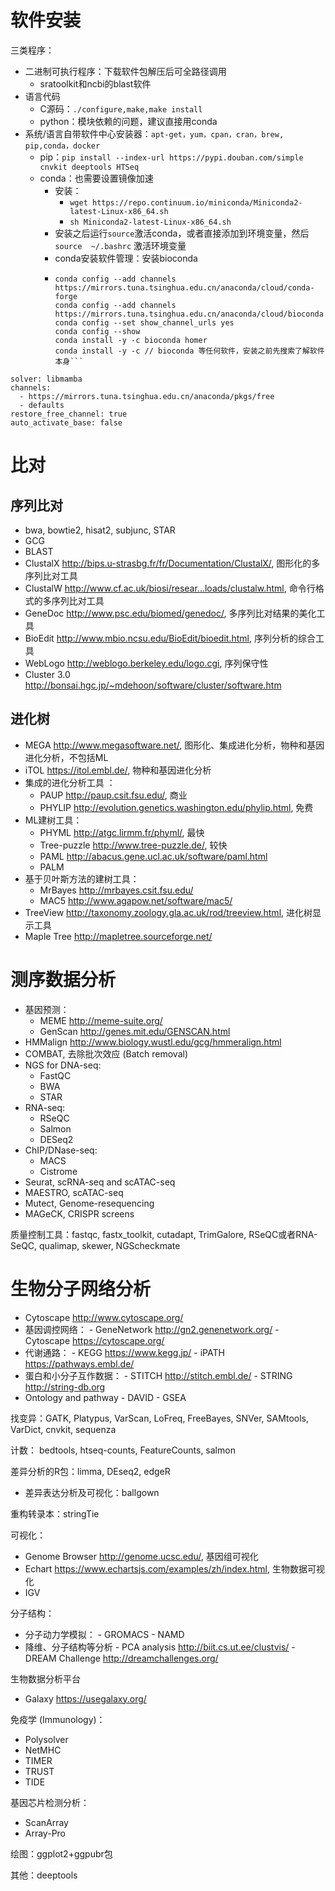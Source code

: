 # 软件安装

三类程序：
- 二进制可执行程序：下载软件包解压后可全路径调用
	- sratoolkit和ncbi的blast软件
- 语言代码
	- C源码：`./configure,make,make install`
	- python：模块依赖的问题，建议直接用conda
- 系统/语言自带软件中心安装器：`apt-get，yum，cpan，cran，brew, pip,conda，docker`
	- pip：`pip install --index-url https://pypi.douban.com/simple cnvkit deeptools HTSeq `
	- conda：也需要设置镜像加速
		- 安装：
			- `wget https://repo.continuum.io/miniconda/Miniconda2-latest-Linux-x86_64.sh`
			- `sh Miniconda2-latest-Linux-x86_64.sh`
		- 安装之后运行`source`激活conda，或者直接添加到环境变量，然后` source  ~/.bashrc` 激活环境变量
		- conda安装软件管理：安装bioconda
		- ```conda config --add channels https://mirrors.tuna.tsinghua.edu.cn/anaconda/pkgs/free
		  conda config --add channels https://mirrors.tuna.tsinghua.edu.cn/anaconda/cloud/conda-forge
		  conda config --add channels https://mirrors.tuna.tsinghua.edu.cn/anaconda/cloud/bioconda
		  conda config --set show_channel_urls yes
		  conda config --show
		  conda install -y -c bioconda homer
		  conda install -y -c // bioconda 等任何软件，安装之前先搜索了解软件本身```

```
solver: libmamba
channels:
  - https://mirrors.tuna.tsinghua.edu.cn/anaconda/pkgs/free
  - defaults
restore_free_channel: true
auto_activate_base: false
```

# 比对

## 序列比对

- bwa, bowtie2, hisat2, subjunc, STAR 
- GCG
- BLAST
- ClustalX  http://bips.u-strasbg.fr/fr/Documentation/ClustalX/, 图形化的多序列比对工具 
- ClustalW  http://www.cf.ac.uk/biosi/resear...loads/clustalw.html, 命令行格式的多序列比对工具 
- GeneDoc  http://www.psc.edu/biomed/genedoc/, 多序列比对结果的美化工具 
- BioEdit  http://www.mbio.ncsu.edu/BioEdit/bioedit.html, 序列分析的综合工具
- WebLogo  http://weblogo.berkeley.edu/logo.cgi, 序列保守性
- Cluster 3.0  http://bonsai.hgc.jp/~mdehoon/software/cluster/software.htm

## 进化树

- MEGA  http://www.megasoftware.net/, 图形化、集成进化分析，物种和基因进化分析，不包括ML
- iTOL  https://itol.embl.de/, 物种和基因进化分析
- 集成的进化分析工具 ：
	- PAUP  http://paup.csit.fsu.edu/, 商业
	- PHYLIP  http://evolution.genetics.washington.edu/phylip.html, 免费
- ML建树工具：
	- PHYML  http://atgc.lirmm.fr/phyml/, 最快
	- Tree-puzzle  http://www.tree-puzzle.de/, 较快
	- PAML  http://abacus.gene.ucl.ac.uk/software/paml.html
	- PALM
- 基于贝叶斯方法的建树工具：
	- MrBayes  http://mrbayes.csit.fsu.edu/
	- MAC5  http://www.agapow.net/software/mac5/
- TreeView  http://taxonomy.zoology.gla.ac.uk/rod/treeview.html, 进化树显示工具
- Maple Tree  http://mapletree.sourceforge.net/

# 测序数据分析

- 基因预测：
	 - MEME  http://meme-suite.org/
	 - GenScan  http://genes.mit.edu/GENSCAN.html
- HMMalign  http://www.biology.wustl.edu/gcg/hmmeralign.html
- COMBAT, 去除批次效应 (Batch removal)
- NGS for DNA-seq:
	 - FastQC
	 - BWA
	 - STAR
- RNA-seq:
	 - RSeQC
	 - Salmon
	 - DESeq2
- ChIP/DNase-seq:
	 - MACS
	 - Cistrome
- Seurat, scRNA-seq and scATAC-seq
- MAESTRO, scATAC-seq
- Mutect, Genome-resequencing
- MAGeCK, CRISPR screens

质量控制工具：fastqc, fastx_toolkit, cutadapt, TrimGalore, RSeQC或者RNA-SeQC, qualimap, skewer, NGScheckmate

# 生物分子网络分析

- Cytoscape  http://www.cytoscape.org/
- 基因调控网络： 
	  - GeneNetwork  http://gn2.genenetwork.org/
	  - Cytoscape  https://cytoscape.org/
- 代谢通路：
	  - KEGG  https://www.kegg.jp/
	  - iPATH  https://pathways.embl.de/
- 蛋白和小分子互作数据：
	  - STITCH  http://stitch.embl.de/
	  - STRING  http://string-db.org
- Ontology and pathway
	  - DAVID
	  - GSEA

找变异：GATK, Platypus, VarScan, LoFreq, FreeBayes, SNVer, SAMtools, VarDict, cnvkit, sequenza

计数： bedtools, htseq-counts, FeatureCounts, salmon

差异分析的R包：limma, DEseq2, edgeR
- 差异表达分析及可视化：ballgown

重构转录本：stringTie

可视化：
- Genome Browser  http://genome.ucsc.edu/, 基因组可视化
- Echart  https://www.echartsjs.com/examples/zh/index.html, 生物数据可视化
- IGV

分子结构：
- 分子动力学模拟：
	  - GROMACS
	  - NAMD
- 降维、分子结构等分析
	  - PCA analysis  http://biit.cs.ut.ee/clustvis/
	  - DREAM Challenge  http://dreamchallenges.org/

生物数据分析平台
- Galaxy  https://usegalaxy.org/

免疫学 (Immunology)：
- Polysolver
- NetMHC
- TIMER
- TRUST
- TIDE

基因芯片检测分析：
- ScanArray
- Array-Pro

绘图：ggplot2+ggpubr包

其他：deeptools